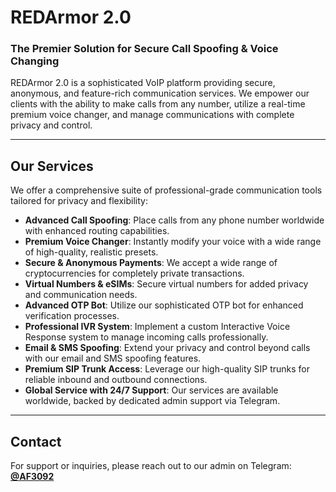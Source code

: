 # REDArmor 2.0

### The Premier Solution for Secure Call Spoofing & Voice Changing

REDArmor 2.0 is a sophisticated VoIP platform providing secure, anonymous, and feature-rich communication services. We empower our clients with the ability to make calls from any number, utilize a real-time premium voice changer, and manage communications with complete privacy and control.

---

## Our Services

We offer a comprehensive suite of professional-grade communication tools tailored for privacy and flexibility:

*   **Advanced Call Spoofing**: Place calls from any phone number worldwide with enhanced routing capabilities.
*   **Premium Voice Changer**: Instantly modify your voice with a wide range of high-quality, realistic presets.
*   **Secure & Anonymous Payments**: We accept a wide range of cryptocurrencies for completely private transactions.
*   **Virtual Numbers & eSIMs**: Secure virtual numbers for added privacy and communication needs.
*   **Advanced OTP Bot**: Utilize our sophisticated OTP bot for enhanced verification processes.
*   **Professional IVR System**: Implement a custom Interactive Voice Response system to manage incoming calls professionally.
*   **Email & SMS Spoofing**: Extend your privacy and control beyond calls with our email and SMS spoofing features.
*   **Premium SIP Trunk Access**: Leverage our high-quality SIP trunks for reliable inbound and outbound connections.
*   **Global Service with 24/7 Support**: Our services are available worldwide, backed by dedicated admin support via Telegram.

---

## Contact

For support or inquiries, please reach out to our admin on Telegram: **[@AF3092](https://t.me/AF3092)**